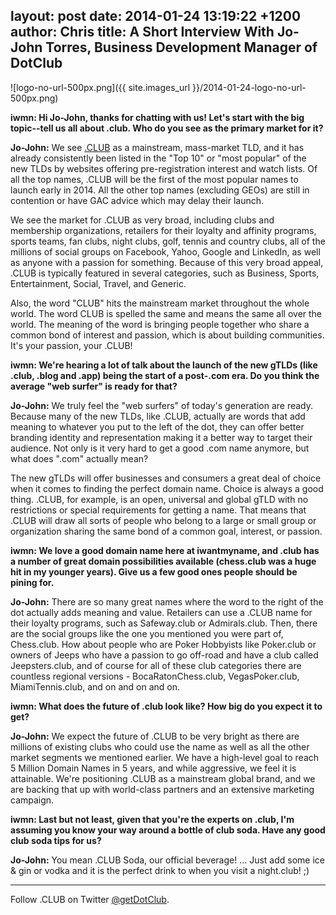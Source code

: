 layout: post
date: 2014-01-24 13:19:22 +1200
author: Chris
title: A Short Interview With Jo-John Torres, Business Development Manager of DotClub
----

![logo-no-url-500px.png]({{ site.images_url }}/2014-01-24-logo-no-url-500px.png)

<!-- excerpt -->

**iwmn: Hi Jo-John, thanks for chatting with us! Let's start with the big topic--tell us all about .club. Who do you see as the primary market for it?**

**Jo-John:** We see [.CLUB](https://iwantmyname.com/domains/dot-club) as a mainstream, mass-market TLD, and it has already consistently been listed in the "Top 10" or "most popular" of the new TLDs by websites offering pre-registration interest and watch lists. Of all the top names, .CLUB will be the first of the most popular names to launch early in 2014. All the other top names (excluding GEOs) are still in contention or have GAC advice which may delay their launch.

We see the market for .CLUB as very broad, including clubs and membership organizations, retailers for their loyalty and affinity programs, sports teams, fan clubs, night clubs, golf, tennis and country clubs, all of the millions of social groups on Facebook, Yahoo, Google and LinkedIn, as well as anyone with a passion for something. Because of this very broad appeal, .CLUB is typically featured in several categories, such as Business, Sports, Entertainment, Social, Travel, and Generic.  

Also, the word "CLUB" hits the mainstream market throughout the whole world.  The word CLUB is spelled the same and means the same all over the world. The meaning of the word is bringing people together who share a common bond of interest and passion, which is about building communities. It's your passion, your .CLUB!

<!-- /excerpt -->

**iwmn: We're hearing a lot of talk about the launch of the new gTLDs (like .club, .blog and .app) being the start of a post-.com era. Do you think the average "web surfer" is ready for that?**

**Jo-John:** We truly feel the "web surfers" of today's generation are ready. Because many of the new TLDs, like .CLUB, actually are words that add meaning to whatever you put to the left of the dot, they can offer better branding identity and representation making it a better way to target their audience. Not only is it very hard to get a good .com name anymore, but what does ".com" actually mean? 

The new gTLDs will offer businesses and consumers a great deal of choice when it comes to finding the perfect domain name. Choice is always a good thing. .CLUB, for example, is an open, universal and global gTLD with no restrictions or special requirements for getting a name. That means that .CLUB will draw all sorts of people who belong to a large or small group or organization sharing the same bond of a common goal, interest, or passion.  

**iwmn: We love a good domain name here at iwantmyname, and .club has a number of great domain possibilities available (chess.club was a huge hit in my younger years). Give us a few good ones people should be pining for.** 

**Jo-John:** There are so many great names where the word to the right of the dot actually adds meaning and value.  Retailers can use a .CLUB name for their loyalty programs, such as Safeway.club or Admirals.club. Then, there are the social groups like the one you mentioned you were part of, Chess.club. How about people who are Poker Hobbyists like Poker.club or owners of Jeeps who have a passion to go off-road and have a club called Jeepsters.club, and of course for all of these club categories there are countless regional versions - BocaRatonChess.club, VegasPoker.club, MiamiTennis.club, and on and on and on.

**iwmn: What does the future of .club look like? How big do you expect it to get?**

**Jo-John:** We expect the future of .CLUB to be very bright as there are millions of existing clubs who could use the name as well as all the other market segments we mentioned earlier. We have a high-level goal to reach 5 Million Domain Names in 5 years, and while aggressive, we feel it is attainable. We're positioning .CLUB as a mainstream global brand, and we are backing that up with world-class partners and an extensive marketing campaign.  

**iwmn: Last but not least, given that you're the experts on .club, I'm assuming you know your way around a bottle of club soda. Have any good club soda tips for us?**

**Jo-John:** You mean .CLUB Soda, our official beverage!  ... Just add some ice & gin or vodka and it is the perfect drink to when you visit a night.club! ;) 

***

Follow .CLUB on Twitter [@getDotClub](https://twitter.com/getDotClub).
